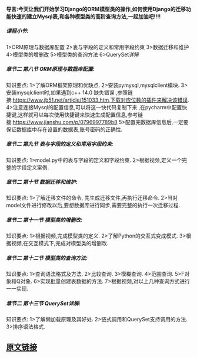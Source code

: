 ﻿#### 导言:今天让我们开始学习Django的ORM模型类的操作,如何使用Django的迁移功能快速的建立Mysql表,和各种模型类的高阶查询方法,一起加油吧!!!!
##### 课程小节:  
1>ORM原理与数据库配置
2>表与字段的定义和常用字段约束
3>数据迁移和维护
4>模型类的增删改
5>模型类的查询方法
6>QuerySet详解
##### 章节二  第八节 ORM原理与数据库配置:
   知识要点:
        1>了解ORM框架原理和优缺点.
        2>安装pymysql,mysqlclient模块.
        3>安装mysqlclient时,如果遇到c++  14.0 缺失错误 ,参照链接:https://www.jb51.net/article/151033.htm,下载对应位数的插件来解决该错误.
        4>注意连接Mysql的配置信息,可以将这一快代码复制下来 ,在pycharm中配置快捷键,这样就可以每次使用快捷键来快速生成配置信息,参考链接:https://www.jianshu.com/p/0796997789b8
        5>配置完数据库信息后,一定要保证数据库中存在设置的数据表,账号密码的正确性.
##### 章节二  第九节 表与字段的定义和常用字段约束:
   知识要点:
        1>model.py中的表与字段的定义和字段约束.
        2>根据视频,定义一个完整的字段定义案例.
##### 章节二  第十节 数据迁移和维护:
   知识要点:
        1>了解迁移文件的命令, 先生成迁移文件,再执行迁移命令.
        2>当对model文件进行修改以后,要想数据库进行同步,需要完整的执行一次迁移过程.
##### 章节二  第十一节 模型类的增删改:
   知识要点:
        1>根据视频,完成模型类的定义.
        2>了解Python的交互式变成模式.
        3>根据视频,在交互模式下,完成对模型类的增删改.
##### 章节二  第十二节 模型类的查询方法:
   知识要点:
        1>查询语法格式及方法.
        2>比较查询.
        3>模糊查询.
        4>范围查询.
        5>F对象和Q对象.
        6>实现批量创建表数据的方法.
        7>根据视频,对以上几种查询方式进行一一实现.
##### 章节二  第十三节 QuerySet详解:
   知识要点:
        1>了解懒加载原理及其好处.
        2>链式调用和QuerySet支持调用的方法.
        3>排序语法格式.

## [原文链接](https://note.youdao.com/ynoteshare1/index.html?id=8455127ce64bceacc3fd472f41d38ea2&type=note)
